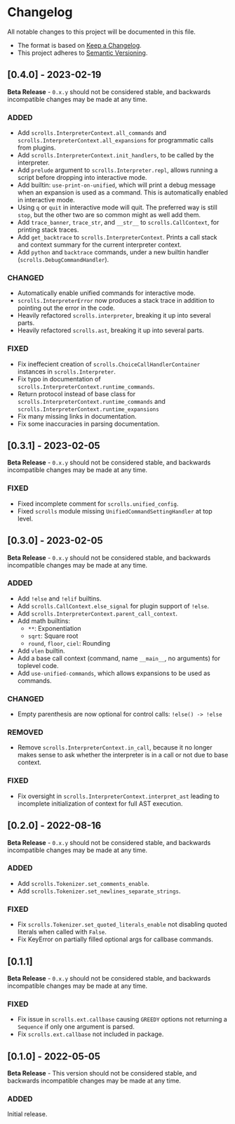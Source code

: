 # Changelog
All notable changes to this project will be documented in this file.

- The format is based on [Keep a Changelog](https://keepachangelog.com/en/1.0.0/).
- This project adheres to [Semantic Versioning](https://semver.org/spec/v2.0.0.html).

## [0.4.0] - 2023-02-19
**Beta Release** - `0.x.y` should not be considered stable, and backwards
incompatible changes may be made at any time.

### ADDED
- Add `scrolls.InterpreterContext.all_commands` and
  `scrolls.InterpreterContext.all_expansions` for programmatic
  calls from plugins.
- Add `scrolls.InterpreterContext.init_handlers`, to be called
  by the interpreter.
- Add `prelude` argument to `scrolls.Interpreter.repl`, allows running
  a script before dropping into interactive mode.
- Add builtin: `use-print-on-unified`, which will print a debug message when an
  expansion is used as a command. This is automatically enabled in interactive mode.
- Using `q` or `quit` in interactive mode will quit. The preferred way is still
  `stop`, but the other two are so common might as well add them.
- Add `trace_banner`, `trace_str`, and `__str__` to `scrolls.CallContext`, for
  printing stack traces.
- Add `get_backtrace` to `scrolls.InterpreterContext`. Prints a call stack
  and context summary for the current interpreter context.
- Add `python` and `backtrace` commands, under a new builtin handler
  (`scrolls.DebugCommandHandler`).

### CHANGED
- Automatically enable unified commands for interactive mode.
- `scrolls.InterpreterError` now produces a stack trace in addition to pointing out
  the error in the code.
- Heavily refactored `scrolls.interpreter`, breaking it up into several parts.
- Heavily refactored `scrolls.ast`, breaking it up into several parts.

### FIXED
- Fix ineffecient creation of `scrolls.ChoiceCallHandlerContainer` instances
  in `scrolls.Interpreter`.
- Fix typo in documentation of `scrolls.InterpreterContext.runtime_commands`.
- Return protocol instead of base class for `scrolls.InterpreterContext.runtime_commands`
  and `scrolls.InterpreterContext.runtime_expansions`
- Fix many missing links in documentation.
- Fix some inaccuracies in parsing documentation.

## [0.3.1] - 2023-02-05
**Beta Release** - `0.x.y` should not be considered stable, and backwards
incompatible changes may be made at any time.

### FIXED
- Fixed incomplete comment for `scrolls.unified_config`.
- Fixed `scrolls` module missing `UnifiedCommandSettingHandler` at top level.

## [0.3.0] - 2023-02-05
**Beta Release** - `0.x.y` should not be considered stable, and backwards
incompatible changes may be made at any time.

### ADDED
- Add `!else` and `!elif` builtins.
- Add `scrolls.CallContext.else_signal` for plugin support of `!else`.
- Add `scrolls.InterpreterContext.parent_call_context`.
- Add math builtins:
  - `**`: Exponentiation
  - `sqrt`: Square root
  - `round`, `floor`, `ciel`: Rounding
- Add `vlen` builtin.
- Add a base call context (command, name `__main__`, no arguments) for toplevel code.
- Add `use-unified-commands`, which allows expansions to be used as commands.

### CHANGED
- Empty parenthesis are now optional for control calls: `!else() -> !else`

### REMOVED
- Remove `scrolls.InterpreterContext.in_call`, because it no longer makes sense
  to ask whether the interpreter is in a call or not due to base context.

### FIXED
- Fix oversight in `scrolls.InterpreterContext.interpret_ast` leading to
  incomplete initialization of context for full AST execution.

## [0.2.0] - 2022-08-16
**Beta Release** - `0.x.y` should not be considered stable, and backwards
incompatible changes may be made at any time.

### ADDED
- Add `scrolls.Tokenizer.set_comments_enable`.
- Add `scrolls.Tokenizer.set_newlines_separate_strings`.

### FIXED
- Fix `scrolls.Tokenizer.set_quoted_literals_enable` not disabling
  quoted literals when called with `False`.
- Fix KeyError on partially filled optional args for callbase commands.

## [0.1.1]
**Beta Release** - `0.x.y` should not be considered stable, and backwards
incompatible changes may be made at any time.

### FIXED
- Fix issue in `scrolls.ext.callbase` causing `GREEDY` options not returning
  a `Sequence` if only one argument is parsed.
- Fix `scrolls.ext.callbase` not included in package.

## [0.1.0] - 2022-05-05
**Beta Release** - This version should not be considered stable, and backwards
incompatible changes may be made at any time.

### ADDED
Initial release.